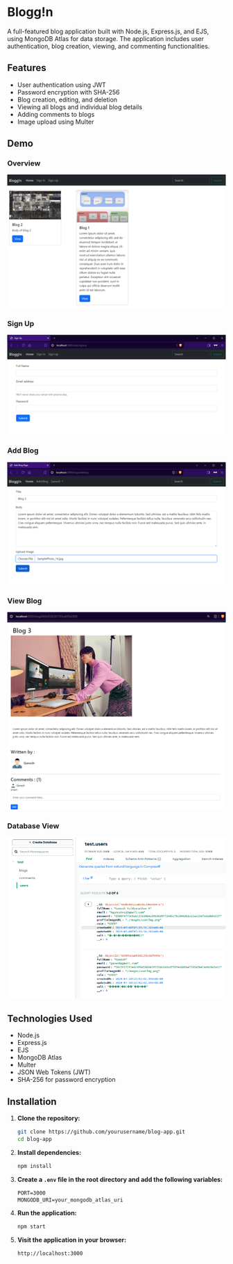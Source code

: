 # Blogg!n

A full-featured blog application built with Node.js, Express.js, and EJS, using MongoDB Atlas for data storage. The application includes user authentication, blog creation, viewing, and commenting functionalities.

## Features

- User authentication using JWT
- Password encryption with SHA-256
- Blog creation, editing, and deletion
- Viewing all blogs and individual blog details
- Adding comments to blogs
- Image upload using Multer

## Demo

### Overview
![img](static/1.png)

### Sign Up
![img](static/2.png)

### Add Blog
![img](static/3.png)

### View Blog
![img](static/4.png)

### Database View
![img](static/5.png)

## Technologies Used

- Node.js
- Express.js
- EJS
- MongoDB Atlas
- Multer
- JSON Web Tokens (JWT)
- SHA-256 for password encryption

## Installation

1. **Clone the repository:**

    ```bash
    git clone https://github.com/yourusername/blog-app.git
    cd blog-app
    ```

2. **Install dependencies:**

    ```bash
    npm install
    ```

3. **Create a `.env` file in the root directory and add the following variables:**

    ```env
    PORT=3000
    MONGODB_URI=your_mongodb_atlas_uri
    ```

4. **Run the application:**

    ```bash
    npm start
    ```

5. **Visit the application in your browser:**

    ```bash
    http://localhost:3000
    ```


